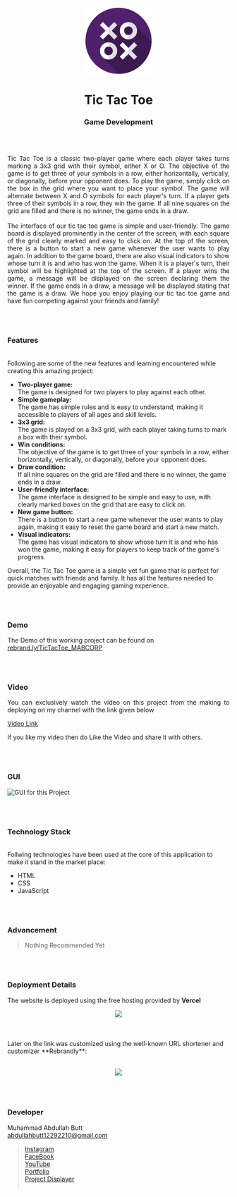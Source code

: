 <p align="center">
  <img src = "logo.png" width="150">
</p>

<h1 align="center">
  Tic Tac Toe
</h1>

<h3 align="center">
  Game Development
</h3>


<br><br>

<p align="justify">
Tic Tac Toe is a classic two-player game where each player takes turns marking a 3x3 grid with their symbol, either X or O. The objective of the game is to get three of your symbols in a row, either horizontally, vertically, or diagonally, before your opponent does.
To play the game, simply click on the box in the grid where you want to place your symbol. The game will alternate between X and O symbols for each player's turn. If a player gets three of their symbols in a row, they win the game. If all nine squares on the grid are filled and there is no winner, the game ends in a draw.
<br><br>
The interface of our tic tac toe game is simple and user-friendly. The game board is displayed prominently in the center of the screen, with each square of the grid clearly marked and easy to click on. At the top of the screen, there is a button to start a new game whenever the user wants to play again.
In addition to the game board, there are also visual indicators to show whose turn it is and who has won the game. When it is a player's turn, their symbol will be highlighted at the top of the screen. If a player wins the game, a message will be displayed on the screen declaring them the winner. If the game ends in a draw, a message will be displayed stating that the game is a draw.
We hope you enjoy playing our tic tac toe game and have fun competing against your friends and family!
</p>


<br><br>
<!-- ................................................................................................................................. -->


### Features
<br>
Following are some of the new features and learning encountered while creating this amazing project:

- <b>Two-player game:</b><br> The game is designed for two players to play against each other.
- <b>Simple gameplay:</b><br> The game has simple rules and is easy to understand, making it accessible to players of all ages and skill levels.
- <b>3x3 grid:</b><br> The game is played on a 3x3 grid, with each player taking turns to mark a box with their symbol.
- <b>Win conditions:</b><br> The objective of the game is to get three of your symbols in a row, either horizontally, vertically, or diagonally, before your opponent does.
- <b>Draw condition:</b><br> If all nine squares on the grid are filled and there is no winner, the game ends in a draw.
- <b>User-friendly interface:</b><br> The game interface is designed to be simple and easy to use, with clearly marked boxes on the grid that are easy to click on.
- <b>New game button:</b><br> There is a button to start a new game whenever the user wants to play again, making it easy to reset the game board and start a new match.
- <b>Visual indicators:</b><br> The game has visual indicators to show whose turn it is and who has won the game, making it easy for players to keep track of the game's progress.

</b>
Overall, the Tic Tac Toe game is a simple yet fun game that is perfect for quick matches with friends and family. It has all the features needed to provide an enjoyable and engaging gaming experience.

<br><br>
<!-- ................................................................................................................................. -->


### Demo
<p align="justify">
  The Demo of this working project can be found on <br>
  <a href="https://rebrand.ly/TicTacToe_MABCORP">rebrand.ly/TicTacToe_MABCORP</a>
</p>


<br><br>
<!-- ................................................................................................................................. -->



### Video
<p align="justify">
You can exclusively watch the video on this project from the making to deploying on my     channel with the link given below<br>

  [Video Link](# ) <br>

  If you like my video then do Like the Video and share it with others.
</p>


<br><br>
<!-- ................................................................................................................................. -->



### GUI
![GUI for this Project](path)


<br><br>
<!-- ................................................................................................................................. -->




### Technology Stack
<br>
Follwing technologies have been used at the core of this application to make it stand in the market place:

- HTML
- CSS
- JavaScript


<br><br>
<!-- ................................................................................................................................. -->


### Advancement

> Nothing Recommended Yet

<br><br>
<!-- ................................................................................................................................. -->


### Deployment Details

The website is deployed using the free hosting provided by **Vercel**
<p align = "center">
  <img src = "https://branditechture.agency/brand-logos/wp-content/uploads/wpdm-cache/Vercel-900x0.png" width = "300">
</p>
<br><br>
Later on the link was customized using the well-known URL shortener and customizer **Rebrandly**:<br><br>
<p align = "center">
  <img src = "https://www.rebrandly.com/images/URL-Shortener.fileextension.svg" width = "300">
</p>


<br><br>
<!-- ................................................................................................................................. -->


### Developer

Muhammad Abdullah Butt <br>
abdullahbutt12292210@gmail.com <br>
> [Instagram](https://www.instagram.com/abdullah.butt.22/)<br>
> [FaceBook](https://www.facebook.com/profile.php?id=100076291614529)<br>
> [YouTube](https://www.youtube.com/channel/UCnuOFQyMywg-KuoN-lmav1Q)<br>
> [Portfolio](https://rebrand.ly/MuhammadAbdullahButt_MABCORP)<br>
> [Project Displayer]( https://rebrand.ly/ProjectDisplayer_MABCORP)
<br><br>
<!-- ................................................................................................................................. -->






